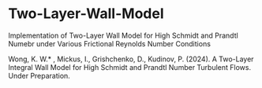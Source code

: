 # Two-Layer-Wall-Model
Implementation of Two-Layer Wall Model for High Schmidt and Prandtl Numebr under Various Frictional Reynolds Number Conditions

Wong, K. W.* , Mickus, I., Grishchenko, D., Kudinov, P. (2024). A Two-Layer Integral Wall Model for High Schmidt and Prandtl Number Turbulent Flows. Under Preparation.
